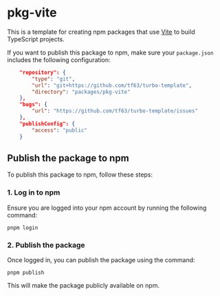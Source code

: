 # pkg-vite

This is a template for creating npm packages that use [Vite](https://vitejs.dev/) to build TypeScript projects.

If you want to publish this package to npm, make sure your `package.json` includes the following configuration:

```package.json
    "repository": {
        "type": "git",
        "url": "git+https://github.com/tf63/turbo-template",
        "directory": "packages/pkg-vite"
    },
    "bugs": {
        "url": "https://github.com/tf63/turbo-template/issues"
    },
    "publishConfig": {
        "access": "public"
    }
```

## Publish the package to npm

To publish this package to npm, follow these steps:

### 1. Log in to npm

Ensure you are logged into your npm account by running the following command:

```shell
pnpm login
```

### 2. Publish the package

Once logged in, you can publish the package using the command:

```shell
pnpm publish
```

This will make the package publicly available on npm.

